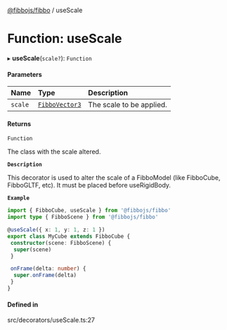 [@fibbojs/fibbo](/api/index)  / useScale

# Function: useScale

▸ **useScale**(`scale?`): `Function`

#### Parameters

| Name | Type | Description |
| :------ | :------ | :------ |
| `scale` | [`FibboVector3`](../interfaces/FibboVector3.md) | The scale to be applied. |

#### Returns

`Function`

The class with the scale altered.

**`Description`**

This decorator is used to alter the scale of a FibboModel (like FibboCube, FibboGLTF, etc).
It must be placed before useRigidBody.

**`Example`**

```ts
import { FibboCube, useScale } from '@fibbojs/fibbo'
import type { FibboScene } from '@fibbojs/fibbo'

@useScale({ x: 1, y: 1, z: 1 })
export class MyCube extends FibboCube {
 constructor(scene: FibboScene) {
  super(scene)
 }

 onFrame(delta: number) {
  super.onFrame(delta)
 }
}
```

#### Defined in

src/decorators/useScale.ts:27
